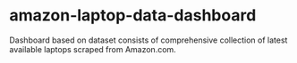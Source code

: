 # amazon-laptop-data-dashboard
Dashboard based on dataset consists of comprehensive collection of latest available laptops scraped from Amazon.com.

